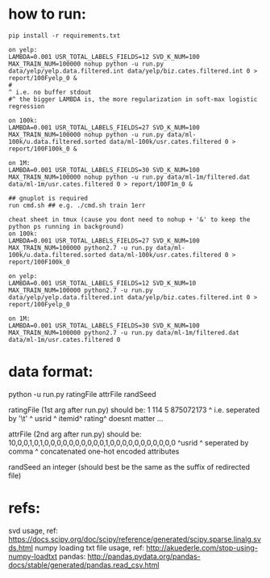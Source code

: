 # how to run:
  ```
  pip install -r requirements.txt
  ```
  
  ```
  on yelp:
  LAMBDA=0.001 USR_TOTAL_LABELS_FIELDS=12 SVD_K_NUM=100 MAX_TRAIN_NUM=100000 nohup python -u run.py data/yelp/yelp.data.filtered.int data/yelp/biz.cates.filtered.int 0 > report/100Fyelp_0 &
  # 																	                   ^ i.e. no buffer stdout
  #^ the bigger LAMBDA is, the more regularization in soft-max logistic regression  

  on 100k:
  LAMBDA=0.001 USR_TOTAL_LABELS_FIELDS=27 SVD_K_NUM=100 MAX_TRAIN_NUM=100000 nohup python -u run.py data/ml-100k/u.data.filtered.sorted data/ml-100k/usr.cates.filtered 0 > report/100F100k_0 &

  on 1M:
  LAMBDA=0.001 USR_TOTAL_LABELS_FIELDS=30 SVD_K_NUM=100 MAX_TRAIN_NUM=100000 nohup python -u run.py data/ml-1m/filtered.dat data/ml-1m/usr.cates.filtered 0 > report/100F1m_0 &
  ```

  ```
  ## gnuplot is required
  run cmd.sh ## e.g. ./cmd.sh train 1err
  ```

  ```
  cheat sheet in tmux (cause you dont need to nohup + '&' to keep the python ps running in background)
  on 100k:
  LAMBDA=0.001 USR_TOTAL_LABELS_FIELDS=27 SVD_K_NUM=100 MAX_TRAIN_NUM=100000 python2.7 -u run.py data/ml-100k/u.data.filtered.sorted data/ml-100k/usr.cates.filtered 0 > report/100F100k_0

  on yelp:
  LAMBDA=0.001 USR_TOTAL_LABELS_FIELDS=12 SVD_K_NUM=10 MAX_TRAIN_NUM=100000 python2.7 -u run.py data/yelp/yelp.data.filtered.int data/yelp/biz.cates.filtered.int 0 > report/100Fyelp_0

  on 1M:
  LAMBDA=0.001 USR_TOTAL_LABELS_FIELDS=30 SVD_K_NUM=100 MAX_TRAIN_NUM=100000 python2.7 -u run.py data/ml-1m/filtered.dat data/ml-1m/usr.cates.filtered 0
  ```

# data format:
  python -u run.py ratingFile attrFile randSeed

  ratingFile (1st arg after run.py) should be:
    1       114     5       875072173 
     ^ i.e. seperated by '\t'
    ^ usrid ^ itemid^ rating^ doesnt matter ... 

  attrFile (2nd arg after run.py) should be:
    10,0,0,1,0,1,0,0,0,0,0,0,0,0,0,0,1,0,0,0,0,0,0,0,0,0,0,0
    ^usrid
      ^ seperated by comma
       ^ concatenated one-hot encoded attributes 
    
  randSeed
    an integer (should best be the same as the suffix of redirected file)

# refs:
svd usage, ref: https://docs.scipy.org/doc/scipy/reference/generated/scipy.sparse.linalg.svds.html
numpy loading txt file usage, ref: http://akuederle.com/stop-using-numpy-loadtxt
pandas: http://pandas.pydata.org/pandas-docs/stable/generated/pandas.read_csv.html
